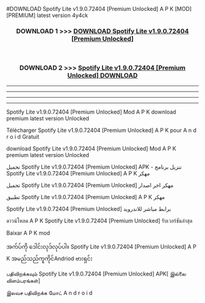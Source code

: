 #DOWNLOAD Spotify Lite v1.9.0.72404  [Premium Unlocked] A P K [MOD] [PREMIUM] latest version 4y4ck



<div align="center">

<h3>DOWNLOAD 1 >>> <a href="https://teeasianyam.web.app?sq=Spotify Lite v1.9.0.72404  [Premium Unlocked]">DOWNLOAD Spotify Lite v1.9.0.72404  [Premium Unlocked] </a></h3><br>

<h3>DOWNLOAD 2 >>> <a href="https://teeasianyam.web.app?sq=Spotify Lite v1.9.0.72404  [Premium Unlocked] ">Spotify Lite v1.9.0.72404  [Premium Unlocked]  DOWNLOAD </a></h3>

</div>


----------------------------------------------------------

----------------------------------------------------------

----------------------------------------------------------

----------------------------------------------------------


Spotify Lite v1.9.0.72404  [Premium Unlocked]  Mod A P K download premium latest version Unlocked

Télécharger Spotify Lite v1.9.0.72404  [Premium Unlocked]  A P K pour A n d r o i d Gratuit

download Spotify Lite v1.9.0.72404  [Premium Unlocked]  Mod A P K premium latest version Unlocked

تحميل Spotify Lite v1.9.0.72404  [Premium Unlocked]  APK - تنزيل برنامج Spotify Lite v1.9.0.72404  [Premium Unlocked]  A P K مهكر

تحميل Spotify Lite v1.9.0.72404  [Premium Unlocked]  مهكر اخر اصدار

تطبيق Spotify Lite v1.9.0.72404  [Premium Unlocked]  A P K مهكر

Spotify Lite v1.9.0.72404  [Premium Unlocked]  برابط مباشر للاندرويد

ดาวน์โหลด A P K Spotify Lite v1.9.0.72404  [Premium Unlocked]  รับเวอร์ชันล่าสุด

Baixar A P K mod

အက်ပ်ကို ဒေါင်းလုဒ်လုပ်ပါ။ Spotify Lite v1.9.0.72404  [Premium Unlocked]  A P K အမည်သည်ကူကိုင်Andriod ဗားရှင်း

பதிவிறக்கவும் Spotify Lite v1.9.0.72404  [Premium Unlocked]  APK[ இல்லை விளம்பரங்கள்] 
 
இலவச பதிவிறக்க மோட் A n d r o i d



